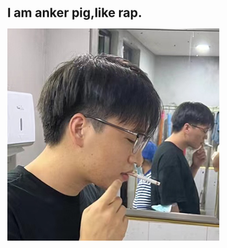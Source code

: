 # I am anker pig,like rap.
![image](https://github.com/danyangzhu/good-gathering/blob/master/anker.png) 